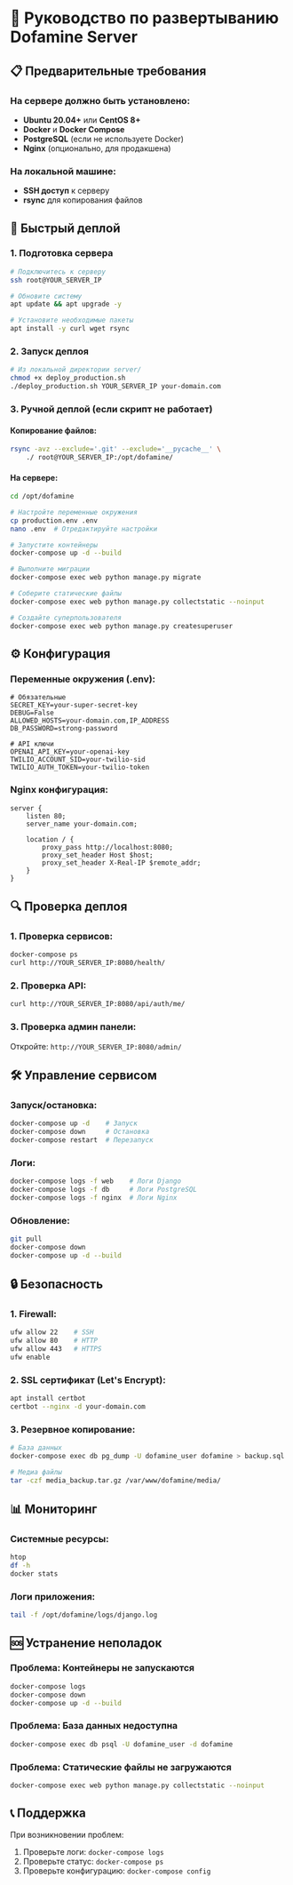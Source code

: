 # 🚀 Руководство по развертыванию Dofamine Server

## 📋 Предварительные требования

### На сервере должно быть установлено:
- **Ubuntu 20.04+** или **CentOS 8+**
- **Docker** и **Docker Compose**
- **PostgreSQL** (если не используете Docker)
- **Nginx** (опционально, для продакшена)

### На локальной машине:
- **SSH доступ** к серверу
- **rsync** для копирования файлов

## 🔧 Быстрый деплой

### 1. Подготовка сервера
```bash
# Подключитесь к серверу
ssh root@YOUR_SERVER_IP

# Обновите систему
apt update && apt upgrade -y

# Установите необходимые пакеты
apt install -y curl wget rsync
```

### 2. Запуск деплоя
```bash
# Из локальной директории server/
chmod +x deploy_production.sh
./deploy_production.sh YOUR_SERVER_IP your-domain.com
```

### 3. Ручной деплой (если скрипт не работает)

#### Копирование файлов:
```bash
rsync -avz --exclude='.git' --exclude='__pycache__' \
    ./ root@YOUR_SERVER_IP:/opt/dofamine/
```

#### На сервере:
```bash
cd /opt/dofamine

# Настройте переменные окружения
cp production.env .env
nano .env  # Отредактируйте настройки

# Запустите контейнеры
docker-compose up -d --build

# Выполните миграции
docker-compose exec web python manage.py migrate

# Соберите статические файлы
docker-compose exec web python manage.py collectstatic --noinput

# Создайте суперпользователя
docker-compose exec web python manage.py createsuperuser
```

## ⚙️ Конфигурация

### Переменные окружения (.env):
```env
# Обязательные
SECRET_KEY=your-super-secret-key
DEBUG=False
ALLOWED_HOSTS=your-domain.com,IP_ADDRESS
DB_PASSWORD=strong-password

# API ключи
OPENAI_API_KEY=your-openai-key
TWILIO_ACCOUNT_SID=your-twilio-sid
TWILIO_AUTH_TOKEN=your-twilio-token
```

### Nginx конфигурация:
```nginx
server {
    listen 80;
    server_name your-domain.com;
    
    location / {
        proxy_pass http://localhost:8080;
        proxy_set_header Host $host;
        proxy_set_header X-Real-IP $remote_addr;
    }
}
```

## 🔍 Проверка деплоя

### 1. Проверка сервисов:
```bash
docker-compose ps
curl http://YOUR_SERVER_IP:8080/health/
```

### 2. Проверка API:
```bash
curl http://YOUR_SERVER_IP:8080/api/auth/me/
```

### 3. Проверка админ панели:
Откройте: `http://YOUR_SERVER_IP:8080/admin/`

## 🛠️ Управление сервисом

### Запуск/остановка:
```bash
docker-compose up -d    # Запуск
docker-compose down     # Остановка
docker-compose restart  # Перезапуск
```

### Логи:
```bash
docker-compose logs -f web    # Логи Django
docker-compose logs -f db     # Логи PostgreSQL
docker-compose logs -f nginx  # Логи Nginx
```

### Обновление:
```bash
git pull
docker-compose down
docker-compose up -d --build
```

## 🔒 Безопасность

### 1. Firewall:
```bash
ufw allow 22    # SSH
ufw allow 80    # HTTP
ufw allow 443   # HTTPS
ufw enable
```

### 2. SSL сертификат (Let's Encrypt):
```bash
apt install certbot
certbot --nginx -d your-domain.com
```

### 3. Резервное копирование:
```bash
# База данных
docker-compose exec db pg_dump -U dofamine_user dofamine > backup.sql

# Медиа файлы
tar -czf media_backup.tar.gz /var/www/dofamine/media/
```

## 📊 Мониторинг

### Системные ресурсы:
```bash
htop
df -h
docker stats
```

### Логи приложения:
```bash
tail -f /opt/dofamine/logs/django.log
```

## 🆘 Устранение неполадок

### Проблема: Контейнеры не запускаются
```bash
docker-compose logs
docker-compose down
docker-compose up -d --build
```

### Проблема: База данных недоступна
```bash
docker-compose exec db psql -U dofamine_user -d dofamine
```

### Проблема: Статические файлы не загружаются
```bash
docker-compose exec web python manage.py collectstatic --noinput
```

## 📞 Поддержка

При возникновении проблем:
1. Проверьте логи: `docker-compose logs`
2. Проверьте статус: `docker-compose ps`
3. Проверьте конфигурацию: `docker-compose config`
